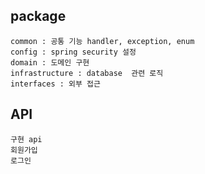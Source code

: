 ## package
```text
common : 공통 기능 handler, exception, enum
config : spring security 설정
domain : 도메인 구현 
infrastructure : database  관련 로직 
interfaces : 외부 접근 
```

## API 
```text
구현 api 
회원가입
로그인



